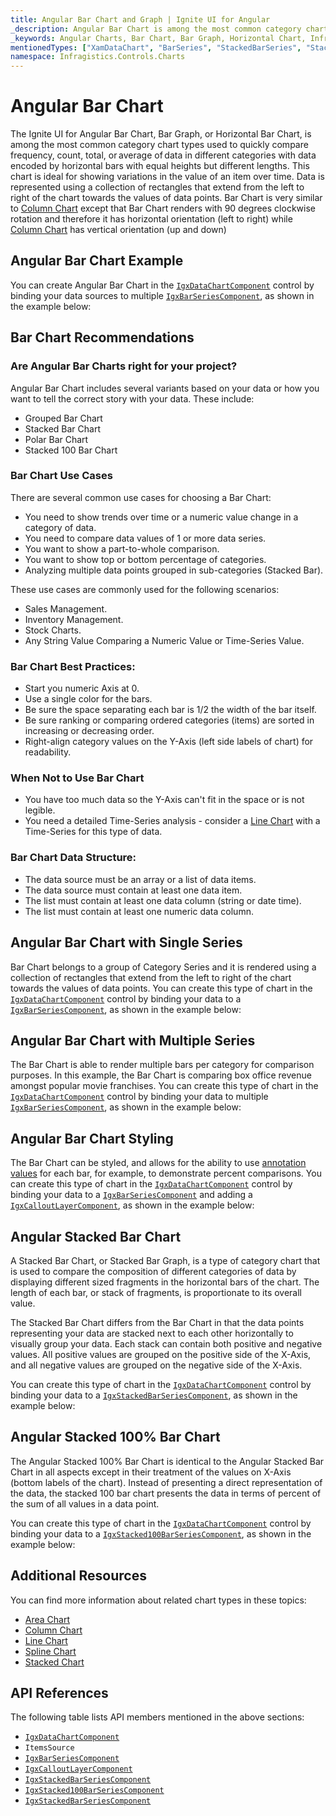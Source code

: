 ```yaml
---
title: Angular Bar Chart and Graph | Ignite UI for Angular
_description: Angular Bar Chart is among the most common category chart types used to quickly compare frequency, count, total, or average of data in different categories. Try for FREE.
_keywords: Angular Charts, Bar Chart, Bar Graph, Horizontal Chart, Infragistics
mentionedTypes: ["XamDataChart", "BarSeries", "StackedBarSeries", "Stacked100BarSeries", 'Series']
namespace: Infragistics.Controls.Charts
---
```


# Angular Bar Chart

The Ignite UI for Angular Bar Chart, Bar Graph, or Horizontal Bar Chart, is among the most common category chart types used to quickly compare frequency, count, total, or average of data in different categories with data encoded by horizontal bars with equal heights but different lengths. This chart is ideal for showing variations in the value of an item over time. Data is represented using a collection of rectangles that extend from the left to right of the chart towards the values of data points. Bar Chart is very similar to [Column Chart](column-chart.md) except that Bar Chart renders with 90 degrees clockwise rotation and therefore it has horizontal orientation (left to right) while [Column Chart](column-chart.md) has vertical orientation (up and down)

## Angular Bar Chart Example

You can create Angular Bar Chart in the [`IgxDataChartComponent`]({environment:dvApiBaseUrl}/products/ignite-ui-angular/api/docs/typescript/latest/classes/igxdatachartcomponent.html) control by binding your data sources to multiple [`IgxBarSeriesComponent`]({environment:dvApiBaseUrl}/products/ignite-ui-angular/api/docs/typescript/latest/classes/igxbarseriescomponent.html), as shown in the example below:

<code-view style="height: 600px" alt="Angular Bar Chart Multiple Sources"
  data-demos-base-url="{environment:dvDemosBaseUrl}"
           iframe-src="{environment:dvDemosBaseUrl}/charts/data-chart-bar-chart-multiple-sources"
                                        github-src="charts/data-chart/bar-chart-multiple-sources">
</code-view>


<div class="divider--half"></div>

## Bar Chart Recommendations

### Are Angular Bar Charts right for your project?

Angular Bar Chart includes several variants based on your data or how you want to tell the correct story with your data. These include:

*   Grouped Bar Chart
*   Stacked Bar Chart
*   Polar Bar Chart
*   Stacked 100 Bar Chart

### Bar Chart Use Cases

There are several common use cases for choosing a Bar Chart:

*   You need to show trends over time or a numeric value change in a category of data.
*   You need to compare data values of 1 or more data series.
*   You want to show a part-to-whole comparison.
*   You want to show top or bottom percentage of categories.
*   Analyzing multiple data points grouped in sub-categories (Stacked Bar).

These use cases are commonly used for the following scenarios:

*   Sales Management.
*   Inventory Management.
*   Stock Charts.
*   Any String Value Comparing a Numeric Value or Time-Series Value.

### Bar Chart Best Practices:

*   Start you numeric Axis at 0.
*   Use a single color for the bars.
*   Be sure the space separating each bar is 1/2 the width of the bar itself.
*   Be sure ranking or comparing ordered categories (items) are sorted in increasing or decreasing order.
*   Right-align category values on the Y-Axis (left side labels of chart) for readability.

### When Not to Use Bar Chart

*   You have too much data so the Y-Axis can't fit in the space or is not legible.
*   You need a detailed Time-Series analysis  - consider a [Line Chart](line-chart.md) with a Time-Series for this type of data.

### Bar Chart Data Structure:

*   The data source must be an array or a list of data items.
*   The data source must contain at least one data item.
*   The list must contain at least one data column (string or date time).
*   The list must contain at least one numeric data column.

<div class="divider--half"></div>

## Angular Bar Chart with Single Series

Bar Chart belongs to a group of Category Series and it is rendered using a collection of rectangles that extend from the left to right of the chart towards the values of data points. You can create this type of chart in the [`IgxDataChartComponent`]({environment:dvApiBaseUrl}/products/ignite-ui-angular/api/docs/typescript/latest/classes/igxdatachartcomponent.html) control by binding your data to a [`IgxBarSeriesComponent`]({environment:dvApiBaseUrl}/products/ignite-ui-angular/api/docs/typescript/latest/classes/igxbarseriescomponent.html), as shown in the example below:

<code-view style="height: 600px" alt="Angular Bar Chart with Single Source"
  data-demos-base-url="{environment:dvDemosBaseUrl}"
           iframe-src="{environment:dvDemosBaseUrl}/charts/data-chart-bar-chart-single-source"
                                        github-src="charts/data-chart/bar-chart-single-source">
</code-view>


<div class="divider--half"></div>

## Angular Bar Chart with Multiple Series

The Bar Chart is able to render multiple bars per category for comparison purposes. In this example, the Bar Chart is comparing box office revenue amongst popular movie franchises. You can create this type of chart in the [`IgxDataChartComponent`]({environment:dvApiBaseUrl}/products/ignite-ui-angular/api/docs/typescript/latest/classes/igxdatachartcomponent.html) control by binding your data to multiple [`IgxBarSeriesComponent`]({environment:dvApiBaseUrl}/products/ignite-ui-angular/api/docs/typescript/latest/classes/igxbarseriescomponent.html), as shown in the example below:

<code-view style="height: 600px" alt="Angular Bar Chart with Multiple Sources"
  data-demos-base-url="{environment:dvDemosBaseUrl}"
           iframe-src="{environment:dvDemosBaseUrl}/charts/data-chart-bar-chart-multiple-sources"
                                        github-src="charts/data-chart/bar-chart-multiple-sources">
</code-view>


<div class="divider--half"></div>

## Angular Bar Chart Styling

The Bar Chart can be styled, and allows for the ability to use [annotation values](../features/chart-annotations.md) for each bar, for example, to demonstrate percent comparisons. You can create this type of chart in the [`IgxDataChartComponent`]({environment:dvApiBaseUrl}/products/ignite-ui-angular/api/docs/typescript/latest/classes/igxdatachartcomponent.html) control by binding your data to a [`IgxBarSeriesComponent`]({environment:dvApiBaseUrl}/products/ignite-ui-angular/api/docs/typescript/latest/classes/igxbarseriescomponent.html) and adding a [`IgxCalloutLayerComponent`]({environment:dvApiBaseUrl}/products/ignite-ui-angular/api/docs/typescript/latest/classes/igxcalloutlayercomponent.html), as shown in the example below:

<code-view style="height: 600px" alt="Angular Bar Chart Styling"
  data-demos-base-url="{environment:dvDemosBaseUrl}"
           iframe-src="{environment:dvDemosBaseUrl}/charts/data-chart-bar-chart-styling"
                                        github-src="charts/data-chart/bar-chart-styling">
</code-view>


<div class="divider--half"></div>

## Angular Stacked Bar Chart

A Stacked Bar Chart, or Stacked Bar Graph, is a type of category chart that is used to compare the composition of different categories of data by displaying different sized fragments in the horizontal bars of the chart. The length of each bar, or stack of fragments, is proportionate to its overall value.

The Stacked Bar Chart differs from the Bar Chart in that the data points representing your data are stacked next to each other horizontally to visually group your data. Each stack can contain both positive and negative values. All positive values are grouped on the positive side of the X-Axis, and all negative values are grouped on the negative side of the X-Axis.

You can create this type of chart in the [`IgxDataChartComponent`]({environment:dvApiBaseUrl}/products/ignite-ui-angular/api/docs/typescript/latest/classes/igxdatachartcomponent.html) control by binding your data to a [`IgxStackedBarSeriesComponent`]({environment:dvApiBaseUrl}/products/ignite-ui-angular/api/docs/typescript/latest/classes/igxstackedbarseriescomponent.html), as shown in the example below:

<code-view style="height: 600px" alt="Angular Stacked Bar Chart"
  data-demos-base-url="{environment:dvDemosBaseUrl}"
           iframe-src="{environment:dvDemosBaseUrl}/charts/data-chart-stacked-bar-chart"
                                        github-src="charts/data-chart/stacked-bar-chart">
</code-view>


<div class="divider--half"></div>

## Angular Stacked 100% Bar Chart

The Angular Stacked 100% Bar Chart is identical to the Angular Stacked Bar Chart in all aspects except in their treatment of the values on X-Axis (bottom labels of the chart). Instead of presenting a direct representation of the data, the stacked 100 bar chart presents the data in terms of percent of the sum of all values in a data point.

You can create this type of chart in the [`IgxDataChartComponent`]({environment:dvApiBaseUrl}/products/ignite-ui-angular/api/docs/typescript/latest/classes/igxdatachartcomponent.html) control by binding your data to a [`IgxStacked100BarSeriesComponent`]({environment:dvApiBaseUrl}/products/ignite-ui-angular/api/docs/typescript/latest/classes/igxstacked100barseriescomponent.html), as shown in the example below:

<code-view style="height: 600px" alt="Angular Stacked 100 Bar Chart"
  data-demos-base-url="{environment:dvDemosBaseUrl}"
           iframe-src="{environment:dvDemosBaseUrl}/charts/data-chart-stacked-100-bar-chart"
                                        github-src="charts/data-chart/stacked-100-bar-chart">
</code-view>


<div class="divider--half"></div>

## Additional Resources

You can find more information about related chart types in these topics:

*   [Area Chart](area-chart.md)
*   [Column Chart](column-chart.md)
*   [Line Chart](line-chart.md)
*   [Spline Chart](spline-chart.md)
*   [Stacked Chart](stacked-chart.md)

## API References

The following table lists API members mentioned in the above sections:

*   [`IgxDataChartComponent`]({environment:dvApiBaseUrl}/products/ignite-ui-angular/api/docs/typescript/latest/classes/igxdatachartcomponent.html)
*   `ItemsSource`
*   [`IgxBarSeriesComponent`]({environment:dvApiBaseUrl}/products/ignite-ui-angular/api/docs/typescript/latest/classes/igxbarseriescomponent.html)
*   [`IgxCalloutLayerComponent`]({environment:dvApiBaseUrl}/products/ignite-ui-angular/api/docs/typescript/latest/classes/igxcalloutlayercomponent.html)
*   [`IgxStackedBarSeriesComponent`]({environment:dvApiBaseUrl}/products/ignite-ui-angular/api/docs/typescript/latest/classes/igxstackedbarseriescomponent.html)
*   [`IgxStacked100BarSeriesComponent`]({environment:dvApiBaseUrl}/products/ignite-ui-angular/api/docs/typescript/latest/classes/igxstacked100barseriescomponent.html)
*   [`IgxStackedBarSeriesComponent`]({environment:dvApiBaseUrl}/products/ignite-ui-angular/api/docs/typescript/latest/classes/igxstackedbarseriescomponent.html)
